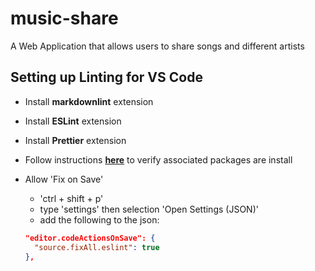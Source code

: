 # music-share

A Web Application that allows users to share songs and different artists

## Setting up Linting for VS Code

- Install **markdownlint** extension
- Install **ESLint** extension
- Install **Prettier** extension
- Follow instructions [**here**](https://www.imaginarycloud.com/blog/how-to-configure-eslint-prettier-in-react/) to verify associated packages are install
- Allow 'Fix on Save'

  - 'ctrl + shift + p'
  - type 'settings' then selection 'Open Settings (JSON)'
  - add the following to the json:

  ```json
  "editor.codeActionsOnSave": {
    "source.fixAll.eslint": true
  },
  ```
